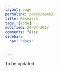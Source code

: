 ```yaml
---
layout: page
permalink: /docs/demo2
title: Research
tags: [code]
modified: 24-04-2017
comments: false
sidebar:
  nav: "docs"


---
```



To be updated
